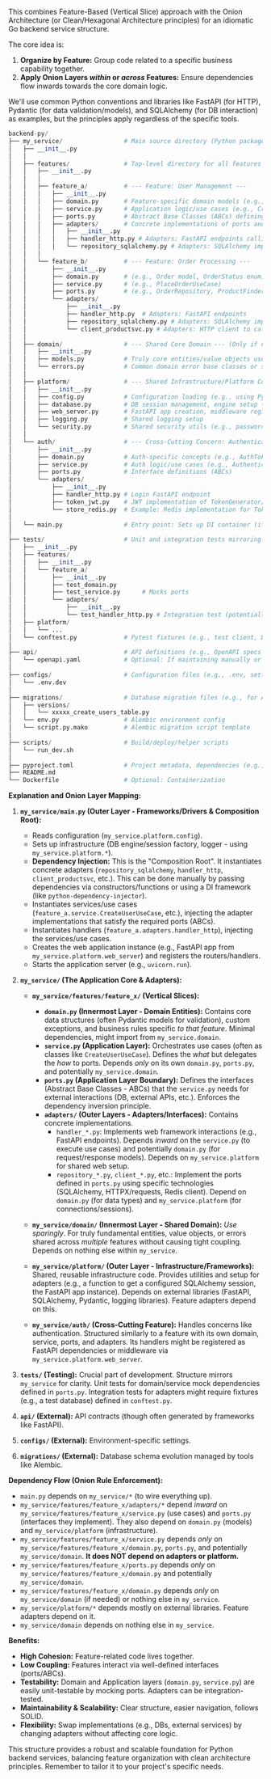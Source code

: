 This combines Feature-Based (Vertical Slice) approach with the Onion Architecture (or Clean/Hexagonal Architecture principles) for an idiomatic Go backend service structure.

The core idea is:
1.  **Organize by Feature:** Group code related to a specific business capability together.
2.  **Apply Onion Layers *within* or *across* Features:** Ensure dependencies flow inwards towards the core domain logic.


 We'll use common Python conventions and libraries like FastAPI (for HTTP), Pydantic (for data validation/models), and SQLAlchemy (for DB interaction) as examples, but the principles apply regardless of the specific tools.

```python
backend-py/
├── my_service/                 # Main source directory (Python package)
│   ├── __init__.py
│   │
│   ├── features/               # Top-level directory for all features
│   │   ├── __init__.py
│   │   │
│   │   ├── feature_a/          # --- Feature: User Management ---
│   │   │   ├── __init__.py
│   │   │   ├── domain.py       # Feature-specific domain models (e.g., User Pydantic model, custom exceptions)
│   │   │   ├── service.py      # Application logic/use cases (e.g., CreateUserUseCase, GetUserUseCase)
│   │   │   ├── ports.py        # Abstract Base Classes (ABCs) defining required ports (e.g., UserRepository)
│   │   │   ├── adapters/       # Concrete implementations of ports and framework interactions
│   │   │   │   ├── __init__.py
│   │   │   │   ├── handler_http.py # Adapters: FastAPI endpoints calling the service/use cases
│   │   │   │   └── repository_sqlalchemy.py # Adapters: SQLAlchemy implementation of UserRepository
│   │   │
│   │   └── feature_b/          # --- Feature: Order Processing ---
│   │       ├── __init__.py
│   │       ├── domain.py       # (e.g., Order model, OrderStatus enum)
│   │       ├── service.py      # (e.g., PlaceOrderUseCase)
│   │       ├── ports.py        # (e.g., OrderRepository, ProductFinder, PaymentGateway ABCs)
│   │       └── adapters/
│   │           ├── __init__.py
│   │           ├── handler_http.py  # Adapters: FastAPI endpoints
│   │           ├── repository_sqlalchemy.py # Adapters: SQLAlchemy implementation of OrderRepository
│   │           └── client_productsvc.py # Adapters: HTTP client to call external Product Service (implements ProductFinder port)
│   │
│   ├── domain/                 # --- Shared Core Domain --- (Only if needed)
│   │   ├── __init__.py
│   │   ├── models.py           # Truly core entities/value objects used by MULTIPLE features (e.g., Money, TenantID - often Pydantic models)
│   │   └── errors.py           # Common domain error base classes or specific errors (e.g., NotFoundError, ValidationError)
│   │
│   ├── platform/               # --- Shared Infrastructure/Platform Code ---
│   │   ├── __init__.py
│   │   ├── config.py           # Configuration loading (e.g., using Pydantic Settings)
│   │   ├── database.py         # DB session management, engine setup (e.g., SQLAlchemy setup)
│   │   ├── web_server.py       # FastAPI app creation, middleware registration, router inclusion
│   │   ├── logging.py          # Shared logging setup
│   │   └── security.py         # Shared security utils (e.g., password hashing, JWT generation/validation *utilities*)
│   │
│   └── auth/                   # --- Cross-Cutting Concern: Authentication (example) ---
│       ├── __init__.py
│       ├── domain.py           # Auth-specific concepts (e.g., AuthToken, Credentials)
│       ├── service.py          # Auth logic/use cases (e.g., AuthenticateUserUseCase) - Defines required ports (e.g., UserCredentialsFinder, TokenStore)
│       ├── ports.py            # Interface definitions (ABCs)
│       └── adapters/
│           ├── __init__.py
│           ├── handler_http.py # Login FastAPI endpoint
│           ├── token_jwt.py    # JWT implementation of TokenGenerator/TokenValidator ports
│           └── store_redis.py  # Example: Redis implementation for TokenStore (e.g., session store) - implements port from auth.ports
│
│   └── main.py                 # Entry point: Sets up DI container (if used), wires dependencies, starts the app (e.g., using uvicorn)
│
├── tests/                      # Unit and integration tests mirroring the source structure
│   ├── __init__.py
│   ├── features/
│   │   ├── __init__.py
│   │   └── feature_a/
│   │       ├── __init__.py
│   │       ├── test_domain.py
│   │       ├── test_service.py      # Mocks ports
│   │       └── adapters/
│   │           ├── __init__.py
│   │           └── test_handler_http.py # Integration test (potentially) or mocks service
│   ├── platform/
│   │   └── ...
│   └── conftest.py             # Pytest fixtures (e.g., test client, DB session fixture)
│
├── api/                        # API definitions (e.g., OpenAPI specs - though FastAPI can generate this)
│   └── openapi.yaml            # Optional: If maintaining manually or generating separately
│
├── configs/                    # Configuration files (e.g., .env, settings.yaml)
│   └── .env.dev
│
├── migrations/                 # Database migration files (e.g., for Alembic)
│   ├── versions/
│   │   └── xxxxx_create_users_table.py
│   └── env.py                  # Alembic environment config
│   └── script.py.mako          # Alembic migration script template
│
├── scripts/                    # Build/deploy/helper scripts
│   └── run_dev.sh
│
├── pyproject.toml              # Project metadata, dependencies (e.g., for Poetry or Hatch)
├── README.md
└── Dockerfile                  # Optional: Containerization
```

**Explanation and Onion Layer Mapping:**

1.  **`my_service/main.py` (Outer Layer - Frameworks/Drivers & Composition Root):**
    *   Reads configuration (`my_service.platform.config`).
    *   Sets up infrastructure (DB engine/session factory, logger - using `my_service.platform.*`).
    *   **Dependency Injection:** This is the "Composition Root". It instantiates concrete adapters (`repository_sqlalchemy`, `handler_http`, `client_productsvc`, etc.). This can be done manually by passing dependencies via constructors/functions or using a DI framework (like `python-dependency-injector`).
    *   Instantiates services/use cases (`feature_a.service.CreateUserUseCase`, etc.), injecting the adapter implementations that satisfy the required ports (ABCs).
    *   Instantiates handlers (`feature_a.adapters.handler_http`), injecting the services/use cases.
    *   Creates the web application instance (e.g., FastAPI app from `my_service.platform.web_server`) and registers the routers/handlers.
    *   Starts the application server (e.g., `uvicorn.run`).

2.  **`my_service/` (The Application Core & Adapters):**
    *   **`my_service/features/feature_x/` (Vertical Slices):**
        *   **`domain.py` (Innermost Layer - Domain Entities):** Contains core data structures (often Pydantic models for validation), custom exceptions, and business rules specific *to that feature*. Minimal dependencies, might import from `my_service.domain`.
        *   **`service.py` (Application Layer):** Orchestrates use cases (often as classes like `CreateUserUseCase`). Defines the *what* but delegates the *how* to ports. Depends *only* on its own `domain.py`, `ports.py`, and potentially `my_service.domain`.
        *   **`ports.py` (Application Layer Boundary):** Defines the interfaces (Abstract Base Classes - ABCs) that the `service.py` needs for external interactions (DB, external APIs, etc.). Enforces the dependency inversion principle.
        *   **`adapters/` (Outer Layers - Adapters/Interfaces):** Contains concrete implementations.
            *   `handler_*.py`: Implements web framework interactions (e.g., FastAPI endpoints). Depends *inward* on the `service.py` (to execute use cases) and potentially `domain.py` (for request/response models). Depends on `my_service.platform` for shared web setup.
            *   `repository_*.py`, `client_*.py`, etc.: Implement the ports defined in `ports.py` using specific technologies (SQLAlchemy, HTTPX/requests, Redis client). Depend on `domain.py` (for data types) and `my_service.platform` (for connections/sessions).

    *   **`my_service/domain/` (Innermost Layer - Shared Domain):** *Use sparingly*. For truly fundamental entities, value objects, or errors shared across *multiple* features without causing tight coupling. Depends on nothing else within `my_service`.

    *   **`my_service/platform/` (Outer Layer - Infrastructure/Frameworks):** Shared, reusable infrastructure code. Provides utilities and setup for adapters (e.g., a function to get a configured SQLAlchemy session, the FastAPI app instance). Depends on external libraries (FastAPI, SQLAlchemy, Pydantic, logging libraries). Feature adapters depend on this.

    *   **`my_service/auth/` (Cross-Cutting Feature):** Handles concerns like authentication. Structured similarly to a feature with its own domain, service, ports, and adapters. Its handlers might be registered as FastAPI dependencies or middleware via `my_service.platform.web_server`.

3.  **`tests/` (Testing):** Crucial part of development. Structure mirrors `my_service` for clarity. Unit tests for domain/service mock dependencies defined in `ports.py`. Integration tests for adapters might require fixtures (e.g., a test database) defined in `conftest.py`.
4.  **`api/` (External):** API contracts (though often generated by frameworks like FastAPI).
5.  **`configs/` (External):** Environment-specific settings.
6.  **`migrations/` (External):** Database schema evolution managed by tools like Alembic.

**Dependency Flow (Onion Rule Enforcement):**

*   `main.py` depends on `my_service/*` (to wire everything up).
*   `my_service/features/feature_x/adapters/*` depend *inward* on `my_service/features/feature_x/service.py` (use cases) and `ports.py` (interfaces they implement). They also depend on `domain.py` (models) and `my_service/platform` (infrastructure).
*   `my_service/features/feature_x/service.py` depends *only* on `my_service/features/feature_x/domain.py`, `ports.py`, and potentially `my_service/domain`. **It does NOT depend on adapters or platform.**
*   `my_service/features/feature_x/ports.py` depends *only* on `my_service/features/feature_x/domain.py` and potentially `my_service/domain`.
*   `my_service/features/feature_x/domain.py` depends *only* on `my_service/domain` (if needed) or nothing else in `my_service`.
*   `my_service/platform/*` depends mostly on external libraries. Feature adapters depend on it.
*   `my_service/domain` depends on nothing else in `my_service`.

**Benefits:**

*   **High Cohesion:** Feature-related code lives together.
*   **Low Coupling:** Features interact via well-defined interfaces (ports/ABCs).
*   **Testability:** Domain and Application layers (`domain.py`, `service.py`) are easily unit-testable by mocking ports. Adapters can be integration-tested.
*   **Maintainability & Scalability:** Clear structure, easier navigation, follows SOLID.
*   **Flexibility:** Swap implementations (e.g., DBs, external services) by changing adapters without affecting core logic.

This structure provides a robust and scalable foundation for Python backend services, balancing feature organization with clean architecture principles. Remember to tailor it to your project's specific needs.